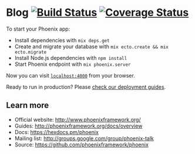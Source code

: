 # Blog [![Build Status](https://travis-ci.org/jswny/phoenix-blog.svg?branch=master)](https://travis-ci.org/jswny/phoenix-blog) [![Coverage Status](https://coveralls.io/repos/github/jswny/phoenix-blog/badge.svg?branch=master)](https://coveralls.io/github/jswny/phoenix-blog?branch=master)

To start your Phoenix app:

  * Install dependencies with `mix deps.get`
  * Create and migrate your database with `mix ecto.create && mix ecto.migrate`
  * Install Node.js dependencies with `npm install`
  * Start Phoenix endpoint with `mix phoenix.server`

Now you can visit [`localhost:4000`](http://localhost:4000) from your browser.

Ready to run in production? Please [check our deployment guides](http://www.phoenixframework.org/docs/deployment).

## Learn more

  * Official website: http://www.phoenixframework.org/
  * Guides: http://phoenixframework.org/docs/overview
  * Docs: https://hexdocs.pm/phoenix
  * Mailing list: http://groups.google.com/group/phoenix-talk
  * Source: https://github.com/phoenixframework/phoenix
